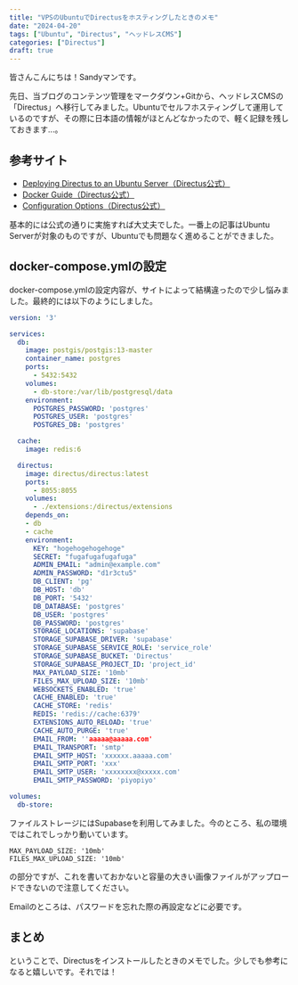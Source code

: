 ```yaml
---
title: "VPSのUbuntuでDirectusをホスティングしたときのメモ"
date: "2024-04-20"
tags: ["Ubuntu", "Directus", "ヘッドレスCMS"]
categories: ["Directus"]
draft: true
---
```


皆さんこんにちは！Sandyマンです。

先日、当ブログのコンテンツ管理をマークダウン+Gitから、ヘッドレスCMSの「Directus」へ移行してみました。Ubuntuでセルフホスティングして運用しているのですが、その際に日本語の情報がほとんどなかったので、軽く記録を残しておきます...。

## 参考サイト
- [Deploying Directus to an Ubuntu Server（Directus公式）](https://docs.directus.io/blog/deploy-directus-ubuntu-server.html)
- [Docker Guide（Directus公式）](https://docs.directus.io/self-hosted/docker-guide.html#example-docker-compose)
- [Configuration Options（Directus公式）](https://docs.directus.io/self-hosted/config-options.html)

基本的には公式の通りに実施すれば大丈夫でした。一番上の記事はUbuntu Serverが対象のものですが、Ubuntuでも問題なく進めることができました。

## docker-compose.ymlの設定
docker-compose.ymlの設定内容が、サイトによって結構違ったので少し悩みました。最終的には以下のようにしました。
```yml
version: '3'

services:
  db:
    image: postgis/postgis:13-master
    container_name: postgres
    ports:
      - 5432:5432
    volumes:
      - db-store:/var/lib/postgresql/data
    environment:
      POSTGRES_PASSWORD: 'postgres'
      POSTGRES_USER: 'postgres'
      POSTGRES_DB: 'postgres'

  cache:
    image: redis:6

  directus:
    image: directus/directus:latest
    ports:
      - 8055:8055
    volumes:
      - ./extensions:/directus/extensions
    depends_on:
    - db
    - cache
    environment:
      KEY: "hogehogehogehoge"
      SECRET: "fugafugafugafuga"
      ADMIN_EMAIL: "admin@example.com"
      ADMIN_PASSWORD: "d1r3ctu5"
      DB_CLIENT: 'pg'
      DB_HOST: 'db'
      DB_PORT: '5432'
      DB_DATABASE: 'postgres'
      DB_USER: 'postgres'
      DB_PASSWORD: 'postgres'
      STORAGE_LOCATIONS: 'supabase'
      STORAGE_SUPABASE_DRIVER: 'supabase'
      STORAGE_SUPABASE_SERVICE_ROLE: 'service_role'
      STORAGE_SUPABASE_BUCKET: 'Directus'
      STORAGE_SUPABASE_PROJECT_ID: 'project_id'
      MAX_PAYLOAD_SIZE: '10mb'
      FILES_MAX_UPLOAD_SIZE: '10mb'
      WEBSOCKETS_ENABLED: 'true'
      CACHE_ENABLED: 'true'
      CACHE_STORE: 'redis'
      REDIS: 'redis://cache:6379'
      EXTENSIONS_AUTO_RELOAD: 'true'
      CACHE_AUTO_PURGE: 'true'
      EMAIL_FROM: ''aaaaa@aaaaa.com'
      EMAIL_TRANSPORT: 'smtp'
      EMAIL_SMTP_HOST: 'xxxxxx.aaaaa.com'
      EMAIL_SMTP_PORT: 'xxx'
      EMAIL_SMTP_USER: 'xxxxxxxx@xxxxx.com'
      EMAIL_SMTP_PASSWORD: 'piyopiyo'

volumes:
  db-store:
 ```
ファイルストレージにはSupabaseを利用してみました。今のところ、私の環境ではこれでしっかり動いています。

```
MAX_PAYLOAD_SIZE: '10mb'
FILES_MAX_UPLOAD_SIZE: '10mb'
```
の部分ですが、これを書いておかないと容量の大きい画像ファイルがアップロードできないので注意してください。

Emailのところは、パスワードを忘れた際の再設定などに必要です。

## まとめ
ということで、Directusをインストールしたときのメモでした。少しでも参考になると嬉しいです。それでは！
